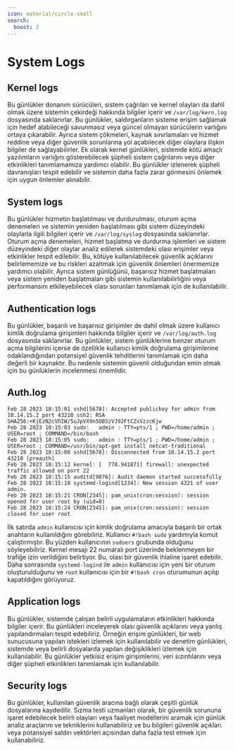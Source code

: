 ```yaml
---
icon: material/circle-small
search:
  boost: 2
---
```


# System Logs

## Kernel logs

Bu günlükler donanım sürücüleri, sistem çağrıları ve kernel olayları da dahil olmak üzere sistemin çekirdeği hakkında bilgiler içerir ve `/var/log/kern.log` dosyasında saklanırlar. Bu günlükler, saldırganların sisteme erişim sağlamak için hedef alabileceği savunmasız veya güncel olmayan sürücülerin varlığını ortaya çıkarabilir. Ayrıca sistem çökmeleri, kaynak sınırlamaları ve hizmet reddine veya diğer güvenlik sorunlarına yol açabilecek diğer olaylara ilişkin bilgiler de sağlayabilirler. Ek olarak kernel günlükleri, sistemde kötü amaçlı yazılımların varlığını gösterebilecek şüpheli sistem çağrılarını veya diğer etkinlikleri tanımlamamıza yardımcı olabilir. Bu günlükler izlenerek şüpheli davranışları tespit edebilir ve sistemin daha fazla zarar görmesini önlemek için uygun önlemler alınabilir.

## System logs

Bu günlükler hizmetin başlatılması ve durdurulması, oturum açma denemeleri ve sistemin yeniden başlatılması gibi sistem düzeyindeki olaylarla ilgili bilgileri içerir ve `/var/log/syslog` dosyasında saklanırlar. Oturum açma denemeleri, hizmet başlatma ve durdurma işlemleri ve sistem düzeyindeki diğer olaylar analiz edilerek sistemdeki olası erişimler veya etkinlikler tespit edilebilir. Bu, kötüye kullanılabilecek güvenlik açıklarını belirlememize ve bu riskleri azaltmak için güvenlik önlemleri önermemize yardımcı olabilir. Ayrıca sistem günlüğünü, başarısız hizmet başlatmaları veya sistem yeniden başlatmaları gibi sistemin kullanılabilirliğini veya performansını etkileyebilecek olası sorunları tanımlamak için de kullanılabilir.

## Authentication logs

Bu günlükler, başarılı ve başarısız girişimler de dahil olmak üzere kullanıcı kimlik doğrulama girişimleri hakkında bilgiler içerir ve `/var/log/auth.log` dosyasında saklanırlar. Bu günlükler, sistem günlüklerine benzer oturum açma bilgilerini içerse de özellikle kullanıcı kimlik doğrulama girişimlerine odaklandığından potansiyel güvenlik tehditlerini tanımlamak için daha değerli bir kaynaktır. Bu nedenle sistemin güvenli olduğundan emin olmak için bu günlüklerin incelenmesi önemlidir.

## Auth.log

```text title="Auth.log" linenums="1"
Feb 28 2023 18:15:01 sshd[5678]: Accepted publickey for admin from 10.14.15.2 port 43210 ssh2: RSA SHA256:+KjEzN2cVhIW/5uJpVX9n5OB5zVJ92FtCZxVzzcKjw
Feb 28 2023 18:15:03 sudo:   admin : TTY=pts/1 ; PWD=/home/admin ; USER=root ; COMMAND=/bin/bash
Feb 28 2023 18:15:05 sudo:   admin : TTY=pts/1 ; PWD=/home/admin ; USER=root ; COMMAND=/usr/bin/apt-get install netcat-traditional
Feb 28 2023 18:15:08 sshd[5678]: Disconnected from 10.14.15.2 port 43210 [preauth]
Feb 28 2023 18:15:12 kernel: [  778.941871] firewall: unexpected traffic allowed on port 22
Feb 28 2023 18:15:15 auditd[9876]: Audit daemon started successfully
Feb 28 2023 18:15:18 systemd-logind[1234]: New session 4321 of user admin.
Feb 28 2023 18:15:21 CRON[2345]: pam_unix(cron:session): session opened for user root by (uid=0)
Feb 28 2023 18:15:24 CRON[2345]: pam_unix(cron:session): session closed for user root
```

İlk satırda `admin` kullanıcısı için kimlik doğrulama amacıyla başarılı bir ortak anahtarın kullanıldığını görebiliriz. Kullanıcı `#!bash sudo` yardımıyla komut çalıştırmıştır. Bu yüzden kullanıcının `sudoers` grubunda olduğunu söyleyebiliriz. Kernel mesajı 22 numaralı port üzerinde beklenmeyen bir trafiğe izin verildiğini belirtiyor. Bu, olası bir güvenlik ihlaline işaret edebilir. Daha sonrasında `systemd-logind` ile `admin` kullanıcısı için yeni bir oturum oluşturulduğunu ve `root` kullanıcısı için bir `#!bash cron` oturumunun açılıp kapatıldığını görüyoruz.

## Application logs

Bu günlükler, sistemde çalışan belirli uygulamaların etkinlikleri hakkında bilgiler içerir. Bu günlükleri inceleyerek olası güvenlik açıklarını veya yanlış yapılandırmaları tespit edebiliriz. Örneğin erişim günlükleri, bir web sunucusuna yapılan istekleri izlemek için kullanılabilir ve denetim günlükleri, sistemde veya belirli dosyalarda yapılan değişiklikleri izlemek için kullanılabilir. Bu günlükler yetkisiz erişim girişimlerini, veri sızıntılarını veya diğer şüpheli etkinlikleri tanımlamak için kullanılabilir.

## Security logs

Bu günlükler, kullanılan güvenlik aracına bağlı olarak çeşitli günlük dosyalarına kaydedilir. Sızma testi uzmanları olarak, bir güvenlik sorununa işaret edebilecek belirli olayları veya faaliyet modellerini aramak için günlük analiz araçlarını ve tekniklerini kullanabiliriz ve bu bilgileri güvenlik açıkları veya potansiyel saldırı vektörleri açısından daha fazla test etmek için kullanabiliriz.
